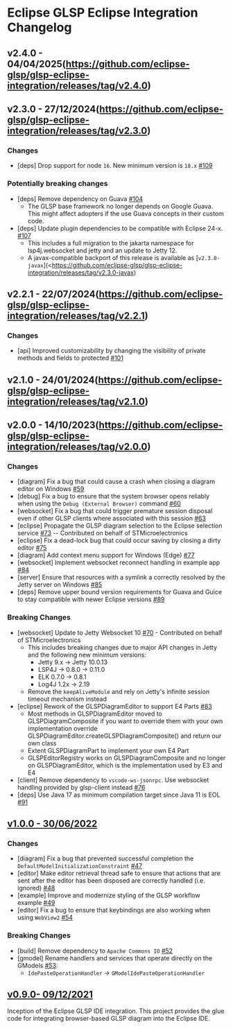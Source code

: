 # Eclipse GLSP Eclipse Integration Changelog

## v2.4.0 - 04/04/2025(<https://github.com/eclipse-glsp/glsp-eclipse-integration/releases/tag/v2.4.0>)

## v2.3.0 - 27/12/2024(<https://github.com/eclipse-glsp/glsp-eclipse-integration/releases/tag/v2.3.0>)

### Changes

-   [deps] Drop support for node `16`. New minimum version is `18.x` [#109](https://github.com/eclipse-glsp/glsp-theia-integration/pull/109)

### Potentially breaking changes

-   [deps] Remove dependency on Guava [#104](https://github.com/eclipse-glsp/glsp-eclipse-integration/pull/104)
    -   The GLSP base framework no longer depends on Google Guava. This might affect adopters if the use Guava concepts in their custom code.
-   [deps] Update plugin dependencies to be compatible with Eclipse 24-x. [#107](https://github.com/eclipse-glsp/glsp-eclipse-integration/pull/107)
    -   This includes a full migration to the jakarta namespace for lsp4j.websocket and jetty and an update to Jetty 12.
    -   A javax-compatible backport of this release is available as [`v2.3.0-javax`](<<https://github.com/eclipse-glsp/glsp-eclipse-integration/releases/tag/v2.3.0-javax>)

## v2.2.1 - 22/07/2024(<https://github.com/eclipse-glsp/glsp-eclipse-integration/releases/tag/v2.2.1>)

### Changes

-   [api] Improved customizability by changing the visibility of private methods and fields to protected [#101](https://github.com/eclipse-glsp/glsp-eclipse-integration/pull/101)

## v2.1.0 - 24/01/2024(<https://github.com/eclipse-glsp/glsp-eclipse-integration/releases/tag/v2.1.0>)

## v2.0.0 - 14/10/2023(<https://github.com/eclipse-glsp/glsp-eclipse-integration/releases/tag/v2.0.0>)

### Changes

-   [diagram] Fix a bug that could cause a crash when closing a diagram editor on Windows [#59](https://github.com/eclipse-glsp/glsp-eclipse-integration/pull/59)
-   [debug] Fix a bug to ensure that the system browser opens reliably when using the `Debug (External Browser)` command [#60](https://github.com/eclipse-glsp/glsp-eclipse-integration/pull/60)
-   [websocket] Fix a bug that could trigger premature session disposal even if other GLSP clients where associated with this session [#63](https://github.com/eclipse-glsp/glsp-eclipse-integration/pull/63)
-   [eclipse] Propagate the GLSP diagram selection to the Eclipse selection service [#73](https://github.com/eclipse-glsp/glsp-eclipse-integration/pull/73) -- Contributed on behalf of STMicroelectronics
-   [eclipse] Fix a dead-lock bug that could occur saving by closing a dirty editor [#75](https://github.com/eclipse-glsp/glsp-eclipse-integration/pull/75)
-   [diagram] Add context menu support for Windows (Edge) [#77](https://github.com/eclipse-glsp/glsp-eclipse-integration/pull/77)
-   [websocket] Implement websocket reconnect handling in example app [#84](https://github.com/eclipse-glsp/glsp-eclipse-integration/pull/84)
-   [server] Ensure that resources with a symlink a correctly resolved by the Jetty server on Windows [#85](https://github.com/eclipse-glsp/glsp-eclipse-integration/pull/85)
-   [deps] Remove upper bound version requirements for Guava and Guice to stay compatible with newer Eclipse versions [#89](https://github.com/eclipse-glsp/glsp-eclipse-integration/pull/89)

### Breaking Changes

-   [websocket] Update to Jetty Websocket 10 [#70](https://github.com/eclipse-glsp/glsp-eclipse-integration/pull/70) - Contributed on behalf of STMicroelectronics
    -   This includes breaking changes due to major API changes in Jetty and the following new minimum versions:
        -   Jetty 9.x -> Jetty 10.0.13
        -   LSP4J -> 0.8.0 -> 0.11.0
        -   ELK 0.7.0 -> 0.8.1
        -   Log4J 1.2x -> 2.19
    -   Remove the `keepAliveModule` and rely on Jetty's infinite session timeout mechanism instead
-   [eclipse] Rework of the GLSPDiagramEditor to support E4 Parts [#83](https://github.com/eclipse-glsp/glsp-eclipse-integration/pull/83)
    -   Most methods in GLSPDiagramEditor moved to GLSPDiagramComposite if you want to override them with your own implementation override GLSPDiagramEditor.createGLSPDiagramComposite() and return our own class
    -   Extent GLSPDiagramPart to implement your own E4 Part
    -   GLSPEditorRegistry works on GLSPDiagramComposite and no longer on GLSPDiagramEditor, which is the implementation used by E3 and E4
-   [client] Remove dependency to `vscode-ws-jsonrpc`. Use websocket handling provided by glsp-client instead [#76](https://github.com/eclipse-glsp/glsp-eclipse-integration/pull/76)
-   [deps] Use Java 17 as minimum compilation target since Java 11 is EOL [#91](https://github.com/eclipse-glsp/glsp-eclipse-integration/pull/91)

## [v1.0.0 - 30/06/2022](https://github.com/eclipse-glsp/glsp-eclipse-integration/releases/tag/v1.0.0)

### Changes

-   [diagram] Fix a bug that prevented successful completion the `DefaultModelInitializationConstraint` [#47](https://github.com/eclipse-glsp/glsp-eclipse-integration/pull/47)
-   [editor] Make editor retrieval thread safe to ensure that actions that are sent after the editor has been disposed are correctly handled (i.e. ignored) [#48](https://github.com/eclipse-glsp/glsp-eclipse-integration/pull/48)
-   [example] Improve and modernize styling of the GLSP workflow example [#49](https://github.com/eclipse-glsp/glsp-eclipse-integration/pull/49)
-   [editor] Fix a bug to ensure that keybindings are also working when using `WebView2` [#54](https://github.com/eclipse-glsp/glsp-eclipse-integration/pull/54/)

### Breaking Changes

-   [build] Remove dependency to `Apache Commons IO` [#52](https://github.com/eclipse-glsp/glsp-eclipse-integration/pull/52)
-   [gmodel] Rename handlers and services that operate directly on the GModels [#53](https://github.com/eclipse-glsp/glsp-eclipse-integration/pull/53):
    -   `IdePasteOperationHandler` -> `GModelIdePasteOperationHandler`

## [v0.9.0- 09/12/2021](https://github.com/eclipse-glsp/glsp-eclipse-integration/releases/tag/v0.9.0)

Inception of the Eclipse GLSP IDE integration.
This project provides the glue code for integrating browser-based GLSP diagram into the Eclipse IDE.
